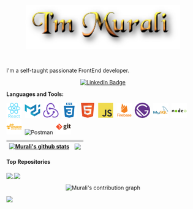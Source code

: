 <p align="center"><a href="https://gitmurali.github.io"><img width="80%" src="./assets/murali.png" /></a></p>

<br />

I'm a self-taught passionate FrontEnd developer.

<p align="center">
<a href="https://www.linkedin.com/in/gomurali" target="_blank"><img src="https://img.shields.io/badge/LinkedIn-blue?style=for-the-badge&logo=linkedin&logoColor=white" alt="LinkedIn Badge"></a>
</p>

**Languages and Tools:**

<p>
<img src="https://github.com/devicons/devicon/blob/master/icons/react/react-original-wordmark.svg" title="React" alt="React" width="40" height="40"/>&nbsp;
<img src="https://github.com/devicons/devicon/blob/master/icons/materialui/materialui-original.svg" title="Material UI" alt="Material UI" width="40" height="40"/>&nbsp;
<img src="https://github.com/devicons/devicon/blob/master/icons/redux/redux-original.svg" title="Redux" alt="Redux " width="40" height="40"/>&nbsp;
<img src="https://github.com/devicons/devicon/blob/master/icons/css3/css3-plain-wordmark.svg"  title="CSS3" alt="CSS" width="40" height="40"/>&nbsp;
<img src="https://github.com/devicons/devicon/blob/master/icons/html5/html5-original.svg" title="HTML5" alt="HTML" width="40" height="40"/>&nbsp;
<img src="https://github.com/devicons/devicon/blob/master/icons/javascript/javascript-original.svg" title="JavaScript" alt="JavaScript" width="40" height="40"/>&nbsp;
<img src="https://github.com/devicons/devicon/blob/master/icons/firebase/firebase-plain-wordmark.svg" title="Firebase" alt="Firebase" width="40" height="40"/>&nbsp;
<img src="https://github.com/devicons/devicon/blob/master/icons/gatsby/gatsby-original.svg" title="Gatsby"  alt="Gatsby" width="40" height="40"/>&nbsp;
<img src="https://github.com/devicons/devicon/blob/master/icons/mysql/mysql-original-wordmark.svg" title="MySQL"  alt="MySQL" width="40" height="40"/>&nbsp;
<img src="https://github.com/devicons/devicon/blob/master/icons/nodejs/nodejs-original-wordmark.svg" title="NodeJS" alt="NodeJS" width="40" height="40"/>&nbsp;
<img src="https://github.com/devicons/devicon/blob/master/icons/amazonwebservices/amazonwebservices-plain-wordmark.svg" title="AWS" alt="AWS" width="40" height="40"/>&nbsp;
<img src="https://www.vectorlogo.zone/logos/getpostman/getpostman-icon.svg" title="Postman"  alt="Postman" width="40" height="40"/>&nbsp;
<img src="https://github.com/devicons/devicon/blob/master/icons/git/git-original-wordmark.svg" title="Git" **alt="Git" width="40" height="40"/>&nbsp;
</p>

| <a href="https://github.com/gitmurali/github-readme-stats"><img align="center" src="https://github-readme-stats.vercel.app/api?username=gitmurali&show_icons=true&include_all_commits=true&theme=dark&hide_border=true" alt="Murali's github stats" /></a> | <a href="https://github.com/gitmurali/github-readme-stats"><img align="center" src="https://github-readme-stats.vercel.app/api/top-langs/?username=gitmurali&layout=compact&theme=radical&hide_border=true" /></a> |
| ---------------------------------------------------------------------------------------------------------------------------------------------------------------------------------------------------------------------------------------------------------- | ------------------------------------------------------------------------------------------------------------------------------------------------------------------------------------------------------------------ |


#### Top Repositories

<a href="https://github.com/gitmurali/react-hooks">
  <img align="center" src="https://github-readme-stats.vercel.app/api/pin/?username=gitmurali&repo=react-hooks&theme=cobalt" />
</a>
<a href="https://github.com/gitmurali/gitmurali.github.io">
  <img align="center" src="https://github-readme-stats.vercel.app/api/pin/?username=gitmurali&repo=gitmurali.github.io&theme=synthwave" />
</a>

<p align="center"><img src="https://activity-graph.herokuapp.com/graph?username=gitmurali&theme=react-dark" alt="Murali's contribution graph" /></p>

<img src="https://github-readme-streak-stats.herokuapp.com/?user=gitmurali"></img>

